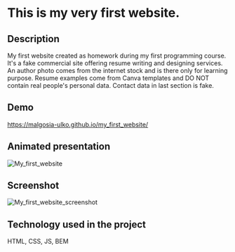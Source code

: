 # This is my very first website.

## Description
My first website created as homework during my first programming course. 
It's a fake commercial site offering resume writing and designing services.
An author photo comes from the internet stock and is there only for learning purpose.
Resume examples come from Canva templates and DO NOT contain real people's personal data.
Contact data in last section is fake.

## Demo
https://malgosia-ulko.github.io/my_first_website/

## Animated presentation
![My_first_website](https://user-images.githubusercontent.com/116841279/201472601-1a8aef32-8336-46a7-b6b0-306ffd0f3977.gif)

## Screenshot
![My_first_website_screenshot](https://user-images.githubusercontent.com/116841279/198588925-67efc229-210f-4d31-9e2f-882fdd237f19.JPG)

## Technology used in the project
HTML, CSS, JS, BEM
